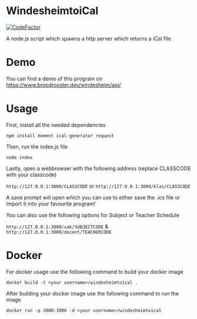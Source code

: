 # WindesheimtoiCal
[![CodeFactor](https://www.codefactor.io/repository/github/broodroosterdev/windesheimtoical/badge)](https://www.codefactor.io/repository/github/broodroosterdev/windesheimtoical)


 A node.js script which spawns a http server which returns a iCal file
# Demo
You can find a demo of this program on https://www.broodrooster.dev/windesheim/api/

# Usage
First, install all the needed dependencies


`npm install moment ical-generator request`


Then, run the index.js file


`node index`


Lastly, open a webbrowser with the following address (replace CLASSCODE with your classcode)


`http://127.0.0.1:3000/CLASSCODE` or `http://127.0.0.1:3000/klas/CLASSCODE`


A save prompt will open which you can use to either save the .ics file or import it into your favourite program!


You can also use the following options for Subject or Teacher Schedule


`http://127.0.0.1:3000/vak/SUBJECTCODE` & `http://127.0.0.1:3000/docent/TEACHERCODE`


# Docker
For docker usage use the following command to build your docker image


`docker build -t <your username>/windesheimtoical .`


After building your docker image use the following command to run the image


`docker run -p 3000:3000 -d <your username>/windesheimtoical`
